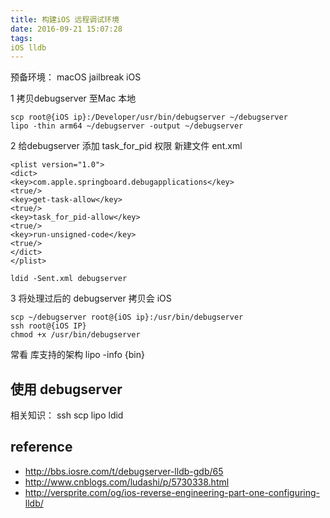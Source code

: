 ```yaml
---
title: 构建iOS 远程调试环境
date: 2016-09-21 15:07:28
tags:
iOS lldb 
---
```


预备环境：
macOS jailbreak iOS 

1 拷贝debugserver 至Mac 本地
```
scp root@{iOS ip}:/Developer/usr/bin/debugserver ~/debugserver
lipo -thin arm64 ~/debugserver -output ~/debugserver

```
2 给debugserver 添加 task_for_pid 权限
新建文件 ent.xml
```
<plist version="1.0">
<dict>
<key>com.apple.springboard.debugapplications</key>
<true/>
<key>get-task-allow</key>
<true/>
<key>task_for_pid-allow</key>
<true/>
<key>run-unsigned-code</key>
<true/>
</dict>
</plist>
```
```
ldid -Sent.xml debugserver
```

3 将处理过后的 debugserver 拷贝会 iOS 
```
scp ~/debugserver root@{iOS ip}:/usr/bin/debugserver
ssh root@{iOS IP}
chmod +x /usr/bin/debugserver
```
常看 库支持的架构 lipo -info {bin}

## 使用 debugserver

相关知识：
ssh 
scp
lipo
ldid

## reference
+ http://bbs.iosre.com/t/debugserver-lldb-gdb/65
+ http://www.cnblogs.com/ludashi/p/5730338.html
+ http://versprite.com/og/ios-reverse-engineering-part-one-configuring-lldb/


